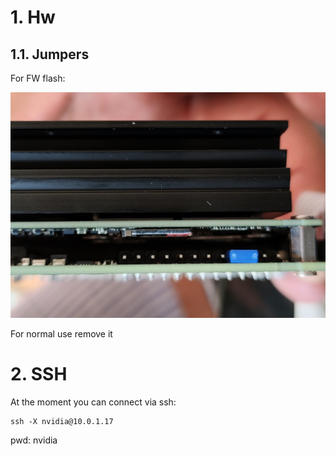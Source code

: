 # 1. Hw

## 1.1. Jumpers

For FW flash:

![jumper](img/flash-jumper.jpg)

For normal use remove it

# 2. SSH

At the moment you can connect via ssh:
```
ssh -X nvidia@10.0.1.17
```
pwd: nvidia